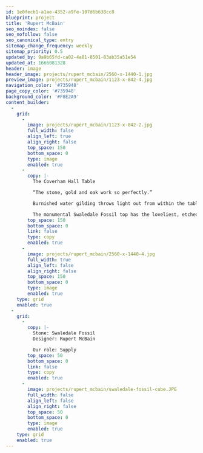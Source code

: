 ```yaml
---
id: 1e0fecb1-a1ae-4352-a9fe-107d6b638cc8
blueprint: project
title: 'Rupert McBain'
seo_noindex: false
seo_nofollow: false
seo_canonical_type: entry
sitemap_change_frequency: weekly
sitemap_priority: 0.5
updated_by: 9a9b65fd-ca02-4a81-8501-83ab35a51e54
updated_at: 1666081328
header: image
header_image: projects/rupert_mcbain/2560-x-1440-1.jpg
preview_image: projects/rupert_mcbain/1123-x-842-4.jpg
navigation_color: '#735948'
page_copy_color: '#735948'
background_color: '#F8E2A9'
content_builder:
  -
    grid:
      -
        image: projects/rupert_mcbain/1123-x-842-2.jpg
        full_width: false
        align_left: true
        align_right: false
        top_space: 150
        bottom_space: 0
        type: image
        enabled: true
      -
        copy: |-
          The Coverham Hall Table

          “The stone, gold and oak work so perfectly.”

          Burnished water gilding throws light out from within the table to bathe the scrubbed surface of the oak.

          The monumental Swaledale Fossil top has the loveliest, etched, three-dimensional quality. The stone was specially cut for this table from our local quarry.
        top_space: 150
        bottom_space: 0
        link: false
        type: copy
        enabled: true
      -
        image: projects/rupert_mcbain/2560-x-1440-4.jpg
        full_width: true
        align_left: false
        align_right: false
        top_space: 150
        bottom_space: 0
        type: image
        enabled: true
    type: grid
    enabled: true
  -
    grid:
      -
        copy: |-
          Stone: Swaledale Fossil
          Designer: Rupert McBain

          Our role: Supply
        top_space: 50
        bottom_space: 0
        link: false
        type: copy
        enabled: true
      -
        image: projects/rupert_mcbain/swaledale-fossil-cube.JPG
        full_width: false
        align_left: false
        align_right: false
        top_space: 50
        bottom_space: 0
        type: image
        enabled: true
    type: grid
    enabled: true
---
```

